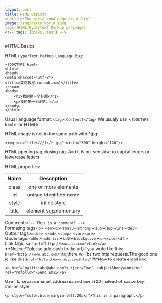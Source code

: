 ```yaml
---
layout: post
title: HTML Basics!
subtitle:The basic knowledge about html!
image: /img/hello_world.jpeg
tags:[HTML,HyperText Markup Language]
<!-- tags: [books, test] -->
---
```

#HTML Basics

HTML,```HyperText Markup Language```.
E.g:
~~~
<!DOCTYPE html>
<html>
<head>
<meta charset="utf-8">
<title>菜鸟教程(runoob.com)</title>
</head>
<body>
    <h1>我的第一个标题</h1>
    <p>我的第一个段落。</p>
</body>
</html>
~~~

Usual language format:
```<tag>[Content]</tag>```
We usualy use``` <!DOCTYPE html>``` for HTML5

HTML image is not in the same path with *.jpg:
~~~
<img src="file:///f:/*.jpg" width="300" height="120"/>
~~~
HTML opening tag,closing tag.
And it is not sensitive to capital letters or lowercase letters

HTML properties:

| Name | Description |
| :---: | :---: |
| class | one or more elements |
| id | unique identified name |
| style | inline style |
| title | element supplementary |

Comment:```<!-- This is a comment! -->```<br>
Formating tags:```<b> <em><i><small><strong><sub><sup><ins><del>```<br>
Output tags:```<code> <kbd> <samp> <var><pre>```<br>
Quote tags:```<abbr><address><bd0><blockquote><q><cite><dfn>```<br>
Link tags:
```<a href="http://www.abc.com">Link</a>```<br>
**Notice:**please add slash to the url,if you write like this:<br>```href="http://www.abc.com/htm```,there will be two http requests.The good one is like this:```href="http://www.abc.com/html/```
##How to create email link
~~~
<a href="mailto:abc@abc.com?subject=Email_subject&body=content" rel="nofollow">Send Emai</a>
~~~
Use ; to separate email addresses and use %20 instead of space key.
#inline style
~~~
<p style="color:blue;margin-left:20px;">This is a paragraph.</p>
~~~



